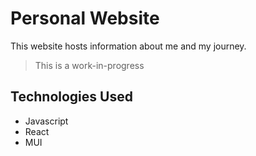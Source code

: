 # Personal Website  
This website hosts information about me and my journey. 
> This is a work-in-progress  

## Technologies Used
- Javascript
- React
- MUI


